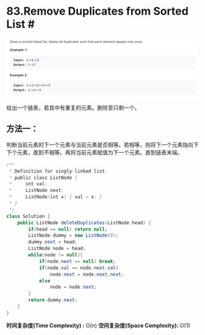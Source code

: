 # 83.Remove Duplicates from Sorted List \#

![](.gitbook/assets/image%20%2815%29.png)

给出一个链表，若其中有重复的元素。删除至只剩一个。

## 方法一：

判断当前元素的下一个元素与当前元素是否相等。若相等，则将下一个元素指向下下个元素，直到不相等。再将当前元素赋值为下一个元素。直到链表末端。

```java
/**
 * Definition for singly-linked list.
 * public class ListNode {
 *     int val;
 *     ListNode next;
 *     ListNode(int x) { val = x; }
 * }
 */
class Solution {
    public ListNode deleteDuplicates(ListNode head) {
        if(head == null) return null;
        ListNode dummy = new ListNode(0);
        dummy.next = head;
        ListNode node = head;
        while(node != null){
            if(node.next == null) break;
            if(node.val == node.next.val) 
                node.next = node.next.next;
            else
                node = node.next;
        }
        return dummy.next;
    }
}
```

**时间复杂度\(Time Complexity\) :** O\(n\)          **空间复杂度\(Space Complexity\):** O\(1\)

